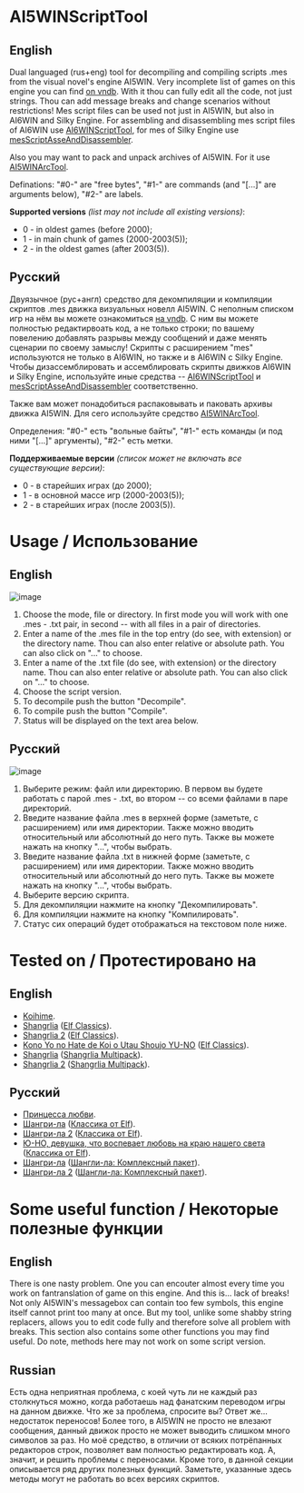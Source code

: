 # AI5WINScriptTool
## English
 Dual languaged (rus+eng) tool for decompiling and compiling scripts .mes from the visual novel's engine AI5WIN. Very incomplete list of games on this engine you can find [on vndb](https://vndb.org/r?q=&o=a&s=title&f=fwAI5WIN-). With it thou can fully edit all the code, not just strings. Thou can add message breaks and change scenarios without restrictions!
 Mes script files can be used not just in AI5WIN, but also in AI6WIN and Silky Engine. For assembling and disassembling mes script files of AI6WIN use [AI6WINScriptTool](https://github.com/TesterTesterov/AI6WINScriptTool), for mes of Silky Engine use [mesScriptAsseAndDisassembler](https://github.com/TesterTesterov/mesScriptAsseAndDisassembler).
 
 Also you may want to pack and unpack archives of AI5WIN. For it use [AI5WINArcTool](https://github.com/TesterTesterov/AI5WINArcTool).

Definations: "#0-" are "free bytes", "#1-" are commands (and "\[...]" are arguments below), "#2-" are labels.

**Supported versions** *(list may not include all existing versions)*:
- 0 - in oldest games (before 2000);
- 1 - in main chunk of games (2000-2003(5));
- 2 - in the oldest games (after 2003(5)).

## Русский
 Двуязычное (рус+англ) средство для декомпиляции и компиляции скриптов .mes движка визуальных новелл AI5WIN. С неполным списком игр на нём вы можете ознакомиться [на vndb](https://vndb.org/r?q=&o=a&s=title&f=fwAI5WIN-). С ним вы можете полностью редактирвоать код, а не только строки; по вашему повелению добавлять разрывы между сообщений и даже менять сценарии по своему замыслу!
  Скрипты с расширением "mes" используются не только в AI6WIN, но также и в AI6WIN с Silky Engine. Чтобы дизассемблировать и ассемблировать скрипты движков AI6WIN и Silky Engine, используйте иные средства -- [AI6WINScriptTool](https://github.com/TesterTesterov/AI6WINScriptTool) и [mesScriptAsseAndDisassembler](https://github.com/TesterTesterov/mesScriptAsseAndDisassembler) соответственно.
 
 Также вам может понадобиться распаковывать и паковать архивы движка AI5WIN. Для сего используйте средство [AI5WINArcTool](https://github.com/TesterTesterov/AI5WINArcTool).
  
 Определения: "#0-" есть "вольные байты", "#1-" есть команды (и под ними "\[...]" аргументы), "#2-" есть метки.
 
**Поддерживаемые версии** *(список может не включать все существующие версии)*:
- 0 - в старейших играх (до 2000);
- 1 - в основной массе игр (2000-2003(5));
- 2 - в старейших играх (после 2003(5)).

 # Usage / Использование
## English
![image](https://user-images.githubusercontent.com/66121918/147504688-df9a4c38-1302-4d67-9ba8-57450d611700.png)
1. Choose the mode, file or directory. In first mode you will work with one .mes - .txt pair, in second -- with all files in a pair of directories.
2. Enter a name of the .mes file in the top entry (do see, with extension) or the directory name. Thou can also enter relative or absolute path. You can also click on "..." to choose.
3. Enter a name of the .txt file (do see, with extension) or the directory name. Thou can also enter relative or absolute path. You can also click on "..." to choose.
4. Choose the script version.
5. To decompile push the button "Decompile".
6. To compile push the button "Compile".
7. Status will be displayed on the text area below.

## Русский
![image](https://user-images.githubusercontent.com/66121918/147504673-fe7689ee-131a-45a9-bf08-412775c9bd88.png)
1. Выберите режим: файл или директорию. В первом вы будете работать с парой .mes - .txt, во втором -- со всеми файлами в паре директорий.
2. Введите название файла .mes в верхней форме (заметьте, с расширением) или имя директории. Также можно вводить относительный или абсолютный до него путь. Также вы можете нажать на кнопку "...", чтобы выбрать.
3. Введите название файла .txt в нижней форме (заметьте, с расширением) или имя директории. Также можно вводить относительный или абсолютный до него путь. Также вы можете нажать на кнопку "...", чтобы выбрать.
4. Выберите версию скрипта.
5. Для декомпиляции нажмите на кнопку "Декомпилировать".
6. Для компиляции нажмите на кнопку "Компилировать".
7. Статус сих операций будет отображаться на текстовом поле ниже.

# Tested on / Протестировано на
## English

- [Koihime](https://vndb.org/v2347).
- [Shangrlia](https://vndb.org/v3182) ([Elf Classics](https://vndb.org/r5220)).
- [Shangrlia 2](https://vndb.org/v3183) ([Elf Classics](https://vndb.org/r5220)).
- [Kono Yo no Hate de Koi o Utau Shoujo YU-NO](https://vndb.org/v1377) ([Elf Classics](https://vndb.org/r5220)).
- [Shangrlia](https://vndb.org/v3182) ([Shangrlia Multipack](https://vndb.org/r6255)).
- [Shangrlia 2](https://vndb.org/v3183) ([Shangrlia Multipack](https://vndb.org/r6255)).

## Русский

- [Принцесса любви](https://vndb.org/v2347).
- [Шангри-ла](https://vndb.org/v3182) ([Классика от Elf](https://vndb.org/r5220)).
- [Шангри-ла 2](https://vndb.org/v3183) ([Классика от Elf](https://vndb.org/r5220)).
- [Ю-НО, девушка, что воспевает любовь на краю нашего света](https://vndb.org/v1377) ([Классика от Elf](https://vndb.org/r5220)).
- [Шангри-ла](https://vndb.org/v3182) ([Шангли-ла: Комплексный пакет](https://vndb.org/r6255)).
- [Шангри-ла 2](https://vndb.org/v3183) ([Шангли-ла: Комплексный пакет](https://vndb.org/r6255)).

# Some useful function / Некоторые полезные функции
## English
There is one nasty problem. One you can encouter almost every time you work on fantranslation of game on this engine. And this is... lack of breaks! Not only AI5WIN's messagebox can contain too few symbols, this engine itself cannot print too many at once. But my tool, unlike some shabby string replacers, allows you to edit code fully and therefore solve all problem with breaks. This section also contains some other functions you may find useful.
Do note, methods here may not work on some script version.



## Russian
Есть одна неприятная проблема, с коей чуть ли не каждый раз столкнуться можно, когда работаешь над фанатским переводом игры на данном движке. Что же за проблема, спросите вы? Ответ же... недостаток переносов! Более того, в AI5WIN не просто не влезают сообщения, данный движок просто не может выводить слишком много символов за раз. Но моё средство, в отличии от всяких потрёпанных редакторов строк, позволяет вам полностью редактировать код. А, значит, и решить проблемы с переносами. Кроме того, в данной секции описывается ряд других полезных функций.
Заметьте, указанные здесь методы могут не работать во всех версиях скриптов.

